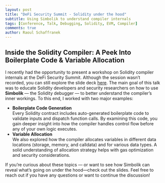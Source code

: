 ```yaml
---
layout: post
title: "DeFi Security Summit - Solidity under the hood"
subtitle: Using Simbolik to understand compiler internals
tags: [Conference, Talk, Debugging, Solidity, EVM, Compiler]
comments: true
author: Raoul Schaffranek
---
```


## Inside the Solidity Compiler: A Peek Into Boilerplate Code & Variable Allocation

I recently had the opportunity to present a workshop on Solidity compiler internals at the DeFi Security Summit. Although the session wasn’t recorded, you can still explore the slide deck [here](https://drive.google.com/file/d/1769PkfOYA0kfjFAARIFnL5HKaxE1zi76/view). The main goal of this talk was to educate Solidity developers and security researchers on how to use **Simbolik** — the Solidity debugger — to better understand the compiler’s inner workings. To this end, I worked with two major examples:

- **Boilerplate Code Generation** \
  Every Solidity contract includes auto-generated boilerplate code to validate inputs and dispatch function calls. By examining this code, you gain deeper insight into how the compiler handles control flow before any of your own logic executes.
- **Variable Allocation** \
  We also explored how the compiler allocates variables in different data locations (storage, memory, and calldata) and for various data types. A solid understanding of allocation strategy helps with gas optimization and security considerations.

If you’re curious about these topics — or want to see how Simbolik can reveal what’s going on under the hood—check out the slides. Feel free to reach out if you have any questions or want to continue the discussion!
